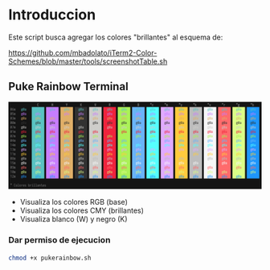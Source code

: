 # Introduccion

Este script busca agregar los colores "brillantes" al esquema de:

https://github.com/mbadolato/iTerm2-Color-Schemes/blob/master/tools/screenshotTable.sh

## Puke Rainbow Terminal

<p align="center"><img src="imagen/screenshot_00.png" width="1100"></p>

- Visualiza los colores RGB (base)
- Visualiza los colores CMY (brillantes)
- Visualiza blanco (W) y negro (K)

### Dar permiso de ejecucion
```sh
chmod +x pukerainbow.sh
```
